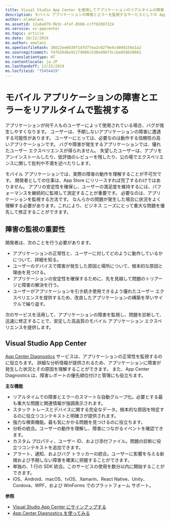 ```yaml
---
title: Visual Studio App Center を使用してアプリケーションのリアルタイムの障害とエラーを監視する
description: モバイル アプリケーションの障害とエラーを監視するサービスとしての App Center について説明します。
author: elamalani
ms.assetid: 12a8a079-9b3c-4faf-8588-ccff02097224
ms.service: vs-appcenter
ms.topic: article
ms.date: 10/22/2019
ms.author: emalani
ms.openlocfilehash: 38822ee6630f1dfd77ea2c62f9e4c489d159a1a2
ms.sourcegitcommit: f4f626d6e92174086c530ed9bf3ccbe058639081
ms.translationtype: HT
ms.contentlocale: ja-JP
ms.lasthandoff: 12/25/2019
ms.locfileid: "75454429"
---
```

# <a name="monitor-failures-and-errors-in-real-time-for-your-mobile-application"></a>モバイル アプリケーションの障害とエラーをリアルタイムで監視する
アプリケーションが何千人ものユーザーによって使用されている場合、バグが発生しやすくなります。 ユーザーは、予期しないアプリケーションの障害に遭遇する可能性があります。 ユーザーにとっては、必要なのは動作する信頼性の高いアプリケーションです。 バグや障害が発生するアプリケーションでは、優れたユーザー エクスペリエンスが得られません。 失望したユーザーは、アプリをアンインストールしたり、低評価のレビューを残したり、公の場でエクスペリエンスに関して批判や不満を述べたりします。

モバイル アプリケーションでは、実際の障害の動作を理解することが不可欠です。 開発者としての仕事は、App Store にリリースすれば完了するわけではありません。 アプリの安定性を確保し、ユーザーの満足度を維持するには、パフォーマンスを継続的に監視して測定することが重要です。 必要なのは、アプリケーションを監視する方法です。 なんらかの問題が発生した場合に状況をよく理解する必要があります。これにより、ビジネス ニーズにとって重大な問題を優先して修正することができます。

## <a name="importance-of-failure-monitoring"></a>障害の監視の重要性
開発者は、次のことを行う必要があります。
- アプリケーションの正常性と、ユーザーに対してどのように動作しているかについて、詳細を知る。
- ユーザーのデバイスで障害が発生した原因と場所について、根本的な原因と理由を見つける。
- アプリケーションの安定性を確保するために、先を見越して問題のトリアージと障害の解決を行う。
- ユーザーがアプリケーションを引き続き使用できるよう優れたユーザー エクスペリエンスを提供するため、改良したアプリケーションの構築を早いサイクルで繰り返す。

次のサービスを活用して、アプリケーションの障害を監視し、問題を診断して、迅速に修正することで、安定した高品質のモバイル アプリケーション エクスペリエンスを提供します。

## <a name="visual-studio-app-center"></a>Visual Studio App Center
[App Center Diagnostics](/appcenter/diagnostics/) サービスは、アプリケーションの正常性を監視するのに役立ちます。 詳細な分析情報が提供されるため、アプリケーションに障害が発生した状況とその原因を理解することができます。 また、App Center Diagnostics は、障害レポートの優先順位付けと管理にも役立ちます。

**主な機能**
- リアルタイムでの障害とエラーのスマートな自動グループ化。必要とする最も重大な問題と関連情報が強調表示されます。
- スタック トレースとデバイスに関する完全なデータ。根本的な原因を特定するのに役立つコンテキストと明確さが提供されます。
- 強力な検索機能。最も気にかかる問題を見つけるのに役立ちます。
- 分析の統合。ユーザーの動作を理解し、障害につながるイベントを確認できます。
- カスタム プロパティ、ユーザー ID、および添付ファイル。問題の診断に役立つコンテキストを追加できます。
- アラート、通知、およびバグ トラッカーの統合。ユーザーに影響を与える新規および予期しない障害を確実に把握することができます。
- 単独の、1 行の SDK 統合。このサービスの使用を数分以内に開始することができます。
- iOS、Android、macOS、tvOS、Xamarin、React Native、Unity、Cordova、WPF、および WinForms でのプラットフォーム サポート。

**参照**
- [Visual Studio App Center にサインアップする](https://appcenter.ms/signup?utm_source=Mobile%20Development%20Docs&utm_medium=Azure&utm_campaign=New%20azure%20docs)
- [App Center Diagnostics を使ってみる](/appcenter/diagnostics/)